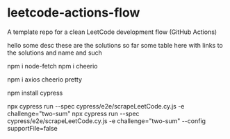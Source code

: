 # leetcode-actions-flow
A template repo for a clean LeetCode development flow (GitHub Actions)

hello some desc
these are the solutions so far
some table here with links to the solutions and name and such




npm i node-fetch
npm i cheerio

npm i axios cheerio pretty

npm install cypress



npx cypress run --spec cypress/e2e/scrapeLeetCode.cy.js -e challenge="two-sum"
npx cypress run --spec cypress/e2e/scrapeLeetCode.cy.js -e challenge="two-sum" --config supportFile=false

